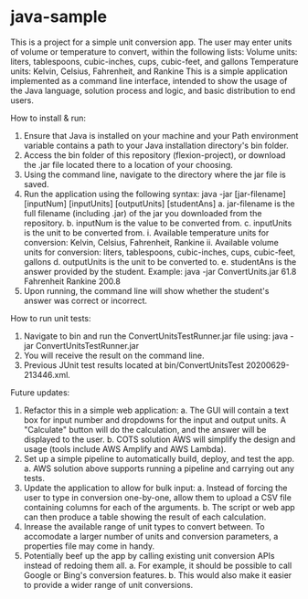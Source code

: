 # java-sample
This is a project for a simple unit conversion app. The user may enter units of volume or temperature to convert, within the following lists:
Volume units: liters, tablespoons, cubic-inches, cups, cubic-feet, and gallons
Temperature units: Kelvin, Celsius, Fahrenheit, and Rankine
This is a simple application implemented as a command line interface, intended to show the usage of the Java language, solution process and logic, and basic distribution to end users. 


How to install & run: 
1. Ensure that Java is installed on your machine and your Path environment 
variable contains a path to your Java installation directory's bin folder.
2. Access the bin folder of this repository (flexion-project), or download the 
.jar file located there to a location of your choosing.
3. Using the command line, navigate to the directory where the jar file is
saved.
4. Run the application using the following syntax:
   java -jar [jar-filename] [inputNum] [inputUnits] [outputUnits] [studentAns]
   a. jar-filename is the full filename (including .jar) of the jar you 
      downloaded from the repository.
   b. inputNum is the value to be converted from.
   c. inputUnits is the unit to be converted from.
      i. Available temperature units for conversion: 
         Kelvin, Celsius, Fahrenheit, Rankine
      ii. Available volume units for conversion:
          liters, tablespoons, cubic-inches, cups, cubic-feet, gallons
   d. outputUnits is the unit to be converted to.
   e. studentAns is the answer provided by the student.
   Example: java -jar ConvertUnits.jar 61.8 Fahrenheit Rankine 200.8
5. Upon running, the command line will show whether the student's answer was
   correct or incorrect.


How to run unit tests: 
1. Navigate to bin and run the ConvertUnitsTestRunner.jar file using:
   java -jar ConvertUnitsTestRunner.jar
2. You will receive the result on the command line.
3. Previous JUnit test results located at bin/ConvertUnitsTest 20200629-213446.xml.
   
   
Future updates: 
1. Refactor this in a simple web application: 
   a. The GUI will contain a text box for input number and dropdowns for the 
      input and output units. A "Calculate" button will do the calculation, and
      the answer will be displayed to the user.
   b. COTS solution AWS will simplify the design and usage (tools include AWS
      Amplify and AWS Lambda).
2. Set up a simple pipeline to automatically build, deploy, and test the app. 
   a. AWS solution above supports running a pipeline and carrying out any tests.
3. Update the application to allow for bulk input: 
   a. Instead of forcing the user to type in conversion one-by-one, allow them
      to upload a CSV file containing columns for each of the arguments.
   b. The script or web app can then produce a table showing the result of each
      calculation. 
4. Inrease the available range of unit types to convert between. To accomodate 
   a larger number of units and conversion parameters, a properties file may
   come in handy. 
5. Potentially beef up the app by calling existing unit conversion APIs instead
   of redoing them all.
   a. For example, it should be possible to call Google or Bing's conversion
      features. 
   b. This would also make it easier to provide a wider range of unit 
      conversions. 
